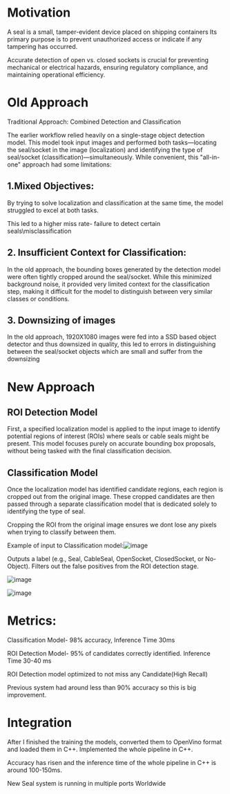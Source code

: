# Motivation
A seal is a small, tamper-evident device placed on shipping containers
Its primary purpose is to prevent unauthorized access or indicate if any tampering has occurred.

Accurate detection of open vs. closed sockets is crucial for preventing mechanical or electrical hazards, ensuring regulatory compliance, and maintaining operational efficiency.

# Old Approach
Traditional Approach: Combined Detection and Classification​

The earlier workflow relied heavily on a single-stage object detection model. This model took input images and performed both tasks—locating the seal/socket in the image (localization) and identifying the type of seal/socket (classification)—simultaneously. While convenient, this "all-in-one" approach had some limitations:​

## 1.Mixed Objectives:​

By trying to solve localization and classification at the same time, the model struggled to excel at both tasks. ​

This led to a higher miss rate- failure to detect certain seals\misclassification​

## 2. Insufficient Context for Classification:​

In the old approach, the bounding boxes generated by the detection model were often tightly cropped around the seal/socket. While this minimized background noise, it provided very limited context for the classification step, making it difficult for the model to distinguish between very similar classes or conditions.​

## 3. Downsizing of images
In the old approach, 1920X1080 images were fed into a SSD based object detector and thus downsized in quality, this led to errors in distinguishing between the seal/socket objects which are small and suffer from the downsizing

# New Approach

## ROI Detection Model

First, a specified localization model is applied to the input image to identify potential regions of interest (ROIs) where seals or cable seals might be present. This model focuses purely on accurate bounding box proposals, without being tasked with the final classification decision.

## Classification Model

Once the localization model has identified candidate regions, each region is cropped out from the original image.
These cropped candidates are then passed through a separate classification model that is dedicated solely to identifying the type of seal. ​

Cropping the ROI from the original image ensures we dont lose any pixels when trying to classify between them.

Example of input to Classification model:![image](https://github.com/user-attachments/assets/f53fa156-b820-4c25-9d60-ce40031b92d6)

Outputs a label (e.g., Seal, CableSeal, OpenSocket, ClosedSocket, or No-Object).
Filters out the false positives from the ROI detection stage.


![image](https://github.com/user-attachments/assets/ae7294af-ce44-4f3c-8cd0-f83f46bdca00)

![image](https://github.com/user-attachments/assets/59e5da2a-3dac-44a4-b8c9-3e096a8167cf)

# Metrics:​

Classification Model- 98% accuracy, Inference Time 30ms​

ROI Detection Model- 95% of candidates correctly identified. Inference Time 30-40 ms​

ROI Detection model optimized to not miss any Candidate(High Recall)

Previous system had around less than 90% accuracy so this is big improvement.

# Integration
After I finished the training the models, converted them to OpenVino format and loaded them in C++. Implemented the whole pipeline in C++. 

Accuracy has risen and the inference time of the whole pipeline in C++ is around 100-150ms. 

New Seal system is running in multiple ports Worldwide
